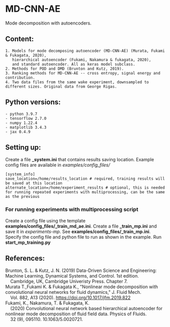 # MD-CNN-AE

Mode decomposition with autoencoders. 

## Content:

    1. Models for mode decomposing autoencoder (MD-CNN-AE) (Murata, Fukami & Fukagata, 2020), 
       hierarchical autoencoder (Fukami, Nakamura & fukagata, 2020), 
       and standard autoencoder. All as keras model subclass.
    2. Methods for POD and DMD (Brunton and Kutz, 2019).
    3. Ranking methods for MD-CNN-AE -- cross entropy, signal energy and contribution.
    4. Two data files from the same wake experiment, downsampled to different sizes. Original data from George Rigas.

## Python versions:

    - python 3.9.7 
    - tensorflow 2.7.0 
    - numpy 1.22.4 
    - matplotlib 3.4.3 
    - jax 0.4.9

## Setting up:
Create a file **_system.ini** that contains results saving location. Example config files are available in *examples/config_files/*

    [system_info]
    save_location=/home/results_location # required, training results will be saved at this location
    alternate_location=/home/experiment_results # optional, this is needed for running repeated experiments with multiprocessing, can be the same as the previous

### For running experiments with multiprocessing script

Create a config file using the template **examples/config_files/_train_md_ae.ini**. 
Create a file **_train_mp.ini** and save it in *experiments-mp*. See **examples/config_files/_train_mp.ini**. Specify the config file and python file to run as shown in the example. 
Run **start_mp_training.py**

## References:

Brunton, S. L. & Kutz, J. N. (2019) Data-Driven Science and Engineering: Machine Learning, Dynamical Systems, and Control. 1st edition. <br>
            &nbsp;&nbsp;&nbsp;&nbsp;Cambridge, UK, Cambridge Univeristy Press. Chapter 7.<br>
Murata T.,Fukami K. & Fukagata K., "Nonlinear mode decomposition with convolutional neural networks for fluid dynamics," J. Fluid Mech. <br>
            &nbsp;&nbsp;&nbsp;&nbsp;Vol. 882, A13 (2020). https://doi.org/10.1017/jfm.2019.822<br>
Fukami, K., Nakamura, T. & Fukagata, K. <br>
            &nbsp;&nbsp;&nbsp;&nbsp;(2020) Convolutional neural network based hierarchical autoencoder for nonlinear mode decomposition of fluid field data. Physics of Fluids. <br>
            &nbsp;&nbsp;&nbsp;&nbsp;32 (9), 095110. 10.1063/5.0020721. <br>
